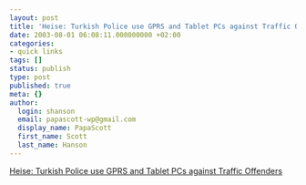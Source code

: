 ```yaml
---
layout: post
title: 'Heise: Turkish Police use GPRS and Tablet PCs against Traffic Offenders'
date: 2003-08-01 06:08:11.000000000 +02:00
categories:
- quick links
tags: []
status: publish
type: post
published: true
meta: {}
author:
  login: shanson
  email: papascott-wp@gmail.com
  display_name: PapaScott
  first_name: Scott
  last_name: Hanson
---
```

<p><a title="In German, but Scoble will like the picture" href="http://heise.de/newsticker/data/em-31.07.03-000/">Heise: Turkish Police use GPRS and Tablet PCs against Traffic Offenders</a></p>
